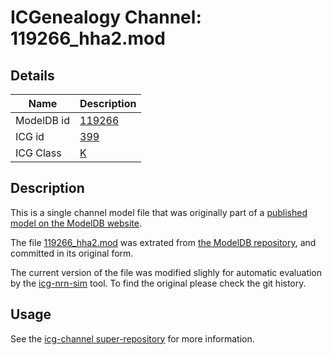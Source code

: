 # ICGenealogy Channel: 119266\_hha2.mod

## Details

Name | Description
---- | -----------
ModelDB id | [119266](http://senselab.med.yale.edu/ModelDB/ShowModel.cshtml?model=119266)
ICG id | [399](http://icg.neurotheory.ox.ac.uk/channels/1/399)
ICG Class | [K](http://icg.neurotheory.ox.ac.uk/channels/1)

## Description

This is a single channel model file that was originally part of a [published model on the ModelDB website](http://senselab.med.yale.edu/ModelDB/ShowModel.cshtml?model=119266).


The file [119266\_hha2.mod](119266_hha2.mod) was extrated from [the ModelDB repository](http://senselab.med.yale.edu/ModelDB/ShowModel.cshtml?model=119266), and committed in its original form.

The current version of the file was modified slighly for automatic evaluation by the [icg-nrn-sim](https://github.com/icgenealogy/icg-nrn-sim) tool. To find the original please check the git history.


## Usage

See the [icg-channel super-repository](https://github.com/icgenealogy/icg-channels) for more information.